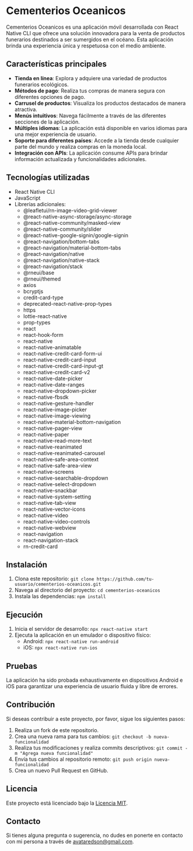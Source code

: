 # Cementerios Oceanicos

Cementerios Oceanicos es una aplicación móvil desarrollada con React Native CLI que ofrece una solución innovadora para la venta de productos funerarios destinados a ser sumergidos en el océano. Esta aplicación brinda una experiencia única y respetuosa con el medio ambiente.

## Características principales

- **Tienda en línea**: Explora y adquiere una variedad de productos funerarios ecológicos.
- **Métodos de pago**: Realiza tus compras de manera segura con diferentes opciones de pago.
- **Carrusel de productos**: Visualiza los productos destacados de manera atractiva.
- **Menús intuitivos**: Navega fácilmente a través de las diferentes secciones de la aplicación.
- **Múltiples idiomas**: La aplicación está disponible en varios idiomas para una mejor experiencia de usuario.
- **Soporte para diferentes países**: Accede a la tienda desde cualquier parte del mundo y realiza compras en la moneda local.
- **Integración con APIs**: La aplicación consume APIs para brindar información actualizada y funcionalidades adicionales.

## Tecnologías utilizadas

- React Native CLI
- JavaScript
- Librerías adicionales:
  - @leafletui/rn-image-video-grid-viewer
  - @react-native-async-storage/async-storage
  - @react-native-community/masked-view
  - @react-native-community/slider
  - @react-native-google-signin/google-signin
  - @react-navigation/bottom-tabs
  - @react-navigation/material-bottom-tabs
  - @react-navigation/native
  - @react-navigation/native-stack
  - @react-navigation/stack
  - @rneui/base
  - @rneui/themed
  - axios
  - bcryptjs
  - credit-card-type
  - deprecated-react-native-prop-types
  - https
  - lottie-react-native
  - prop-types
  - react
  - react-hook-form
  - react-native
  - react-native-animatable
  - react-native-credit-card-form-ui
  - react-native-credit-card-input
  - react-native-credit-card-input-gt
  - react-native-credit-card-v2
  - react-native-date-picker
  - react-native-date-ranges
  - react-native-dropdown-picker
  - react-native-fbsdk
  - react-native-gesture-handler
  - react-native-image-picker
  - react-native-image-viewing
  - react-native-material-bottom-navigation
  - react-native-pager-view
  - react-native-paper
  - react-native-read-more-text
  - react-native-reanimated
  - react-native-reanimated-carousel
  - react-native-safe-area-context
  - react-native-safe-area-view
  - react-native-screens
  - react-native-searchable-dropdown
  - react-native-select-dropdown
  - react-native-snackbar
  - react-native-system-setting
  - react-native-tab-view
  - react-native-vector-icons
  - react-native-video
  - react-native-video-controls
  - react-native-webview
  - react-navigation
  - react-navigation-stack
  - rn-credit-card

## Instalación

1. Clona este repositorio: `git clone https://github.com/tu-usuario/cementerios-oceanicos.git`
2. Navega al directorio del proyecto: `cd cementerios-oceanicos`
3. Instala las dependencias: `npm install`

## Ejecución

1. Inicia el servidor de desarrollo: `npx react-native start`
2. Ejecuta la aplicación en un emulador o dispositivo físico:
   - Android: `npx react-native run-android`
   - iOS: `npx react-native run-ios`

## Pruebas

La aplicación ha sido probada exhaustivamente en dispositivos Android e iOS para garantizar una experiencia de usuario fluida y libre de errores.

## Contribución

Si deseas contribuir a este proyecto, por favor, sigue los siguientes pasos:

1. Realiza un fork de este repositorio.
2. Crea una nueva rama para tus cambios: `git checkout -b nueva-funcionalidad`
3. Realiza tus modificaciones y realiza commits descriptivos: `git commit -m "Agrega nueva funcionalidad"`
4. Envía tus cambios al repositorio remoto: `git push origin nueva-funcionalidad`
5. Crea un nuevo Pull Request en GitHub.

## Licencia

Este proyecto está licenciado bajo la [Licencia MIT](LICENSE).

## Contacto

Si tienes alguna pregunta o sugerencia, no dudes en ponerte en contacto con mi persona a través de [avataredson@gmail.com](mailto:avataredson@gmail.com).
